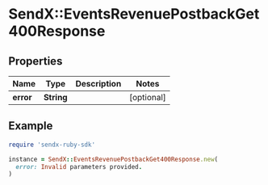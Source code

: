 # SendX::EventsRevenuePostbackGet400Response

## Properties

| Name | Type | Description | Notes |
| ---- | ---- | ----------- | ----- |
| **error** | **String** |  | [optional] |

## Example

```ruby
require 'sendx-ruby-sdk'

instance = SendX::EventsRevenuePostbackGet400Response.new(
  error: Invalid parameters provided.
)
```

